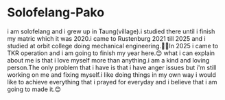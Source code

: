 # Solofelang-Pako
i am solofelang and i grew up in Taung(village).i studied there until i finish my matric which it was 2020.i came to Rustenburg 2021 till 2025 and i studied at orbit college doing mechanical engineering.👩‍🏭In 2025 i came to TKR operation and i am going to finish my year here.😊
what i can explain about me is that i love myself more than anything.i am a kind and loving person.The only problem that i have is that i have anger issues but i'm still working on me and fixing myself.i like doing things in my own way i would like to achieve everything that i prayed for everyday and i believe that i am going to made it.😊
